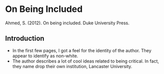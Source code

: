# On Being Included

Ahmed, S. (2012). On being included. Duke University Press.

## Introduction

- In the first few pages, I got a feel for the identity
  of the author. They appear to identify as non-white.
- The author describes a lot of cool ideas related to
  being critical. In fact, they name drop their own
  institution, Lancaster University. 
